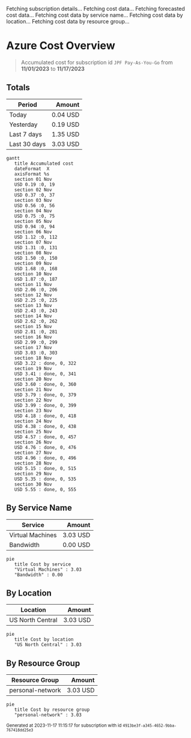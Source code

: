 Fetching subscription details...
Fetching cost data...
Fetching forecasted cost data...
Fetching cost data by service name...
Fetching cost data by location...
Fetching cost data by resource group...
# Azure Cost Overview

> Accumulated cost for subscription id `JPF Pay-As-You-Go` from **11/01/2023** to **11/17/2023**

## Totals

|Period|Amount|
|---|---:|
|Today|0.04 USD|
|Yesterday|0.19 USD|
|Last 7 days|1.35 USD|
|Last 30 days|3.03 USD|

```mermaid
gantt
   title Accumulated cost
   dateFormat  X
   axisFormat %s
   section 01 Nov
   USD 0.19 :0, 19
   section 02 Nov
   USD 0.37 :0, 37
   section 03 Nov
   USD 0.56 :0, 56
   section 04 Nov
   USD 0.75 :0, 75
   section 05 Nov
   USD 0.94 :0, 94
   section 06 Nov
   USD 1.12 :0, 112
   section 07 Nov
   USD 1.31 :0, 131
   section 08 Nov
   USD 1.50 :0, 150
   section 09 Nov
   USD 1.68 :0, 168
   section 10 Nov
   USD 1.87 :0, 187
   section 11 Nov
   USD 2.06 :0, 206
   section 12 Nov
   USD 2.25 :0, 225
   section 13 Nov
   USD 2.43 :0, 243
   section 14 Nov
   USD 2.62 :0, 262
   section 15 Nov
   USD 2.81 :0, 281
   section 16 Nov
   USD 2.99 :0, 299
   section 17 Nov
   USD 3.03 :0, 303
   section 18 Nov
   USD 3.22 : done, 0, 322
   section 19 Nov
   USD 3.41 : done, 0, 341
   section 20 Nov
   USD 3.60 : done, 0, 360
   section 21 Nov
   USD 3.79 : done, 0, 379
   section 22 Nov
   USD 3.99 : done, 0, 399
   section 23 Nov
   USD 4.18 : done, 0, 418
   section 24 Nov
   USD 4.38 : done, 0, 438
   section 25 Nov
   USD 4.57 : done, 0, 457
   section 26 Nov
   USD 4.76 : done, 0, 476
   section 27 Nov
   USD 4.96 : done, 0, 496
   section 28 Nov
   USD 5.15 : done, 0, 515
   section 29 Nov
   USD 5.35 : done, 0, 535
   section 30 Nov
   USD 5.55 : done, 0, 555
```

## By Service Name

|Service|Amount|
|---|---:|
|Virtual Machines|3.03 USD|
|Bandwidth|0.00 USD|

```mermaid
pie
   title Cost by service
   "Virtual Machines" : 3.03
   "Bandwidth" : 0.00
```

## By Location

|Location|Amount|
|---|---:|
|US North Central|3.03 USD|

```mermaid
pie
   title Cost by location
   "US North Central" : 3.03
```

## By Resource Group

|Resource Group|Amount|
|---|---:|
|personal-network|3.03 USD|

```mermaid
pie
   title Cost by resource group
   "personal-network" : 3.03
```

<sup>Generated at 2023-11-17 11:15:17 for subscription with id `4913be3f-a345-4652-9bba-767418dd25e3`</sup>
